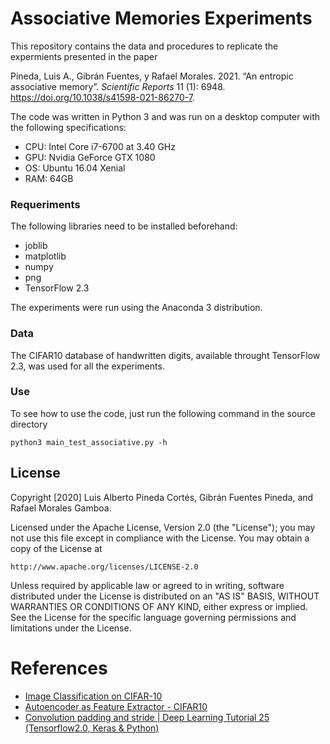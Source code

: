 # Associative Memories Experiments
This repository contains the data and procedures to replicate the expermients presented in the paper 

Pineda, Luis A., Gibrán Fuentes, y Rafael Morales. 2021. “An entropic associative memory”. *Scientific Reports* 11 (1): 6948. https://doi.org/10.1038/s41598-021-86270-7.

The code was written in Python 3 and was run on a desktop computer with the following specifications:
* CPU: Intel Core i7-6700 at 3.40 GHz
* GPU: Nvidia GeForce GTX 1080
* OS: Ubuntu 16.04 Xenial
* RAM: 64GB

### Requeriments
The following libraries need to be installed beforehand:
* joblib
* matplotlib
* numpy
* png
* TensorFlow 2.3

The experiments were run using the Anaconda 3 distribution.

### Data
The CIFAR10 database of handwritten digits, available throught TensorFlow 2.3, was used for all the experiments.

### Use

To see how to use the code, just run the following command in the source directory

```shell
python3 main_test_associative.py -h
```



## License

Copyright [2020] Luis Alberto Pineda Cortés, Gibrán Fuentes Pineda, and Rafael Morales Gamboa.

Licensed under the Apache License, Version 2.0 (the "License");
you may not use this file except in compliance with the License.
You may obtain a copy of the License at

    http://www.apache.org/licenses/LICENSE-2.0

Unless required by applicable law or agreed to in writing, software
distributed under the License is distributed on an "AS IS" BASIS,
WITHOUT WARRANTIES OR CONDITIONS OF ANY KIND, either express or implied.
See the License for the specific language governing permissions and
limitations under the License.

# References
- [Image Classification on CIFAR-10](https://paperswithcode.com/sota/image-classification-on-cifar-10)
- [Autoencoder as Feature Extractor - CIFAR10](https://www.kaggle.com/mahtabshaan/autoencoder-as-feature-extractor-cifar10/notebook)
- [Convolution padding and stride | Deep Learning Tutorial 25 (Tensorflow2.0, Keras & Python)](https://www.youtube.com/watch?v=oDAPkZ53zKk)
